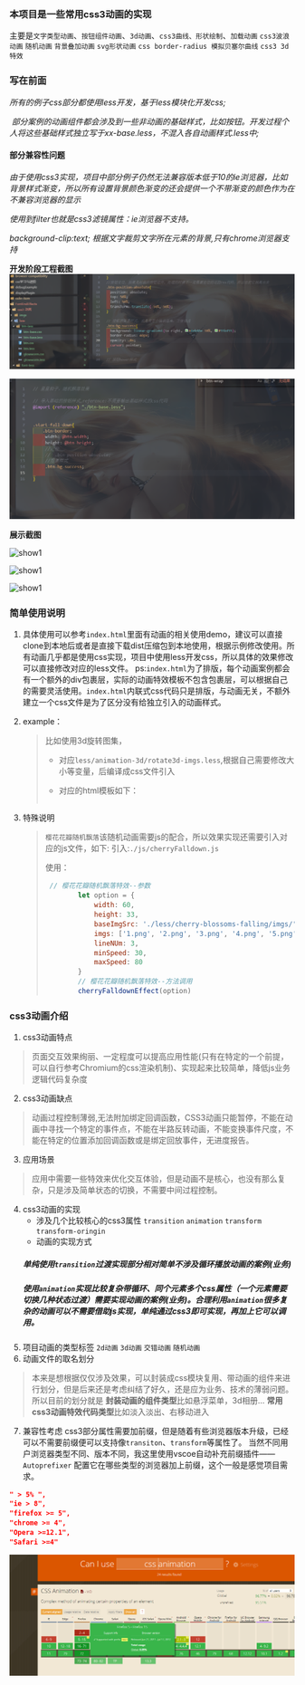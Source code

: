 ### 本项目是一些常用css3动画的实现
 主要是`文字类型动画`、`按钮组件动画`、`3d动画`、`css3曲线、形状绘制`、`加载动画` `css3波浪动画` `随机动画` `背景叠加动画` `svg形状动画` `css border-radius 模拟贝塞尔曲线` `css3 3d特效`

### 写在前面
<i>所有的例子css部分都使用less开发，基于less模块化开发css;</i>

<i> 部分案例的动画组件都会涉及到一些非动画的基础样式，比如按钮。开发过程个人将这些基础样式独立写于xx-base.less，不混入各自动画样式.less中;</i>

#### 部分兼容性问题
<i>由于使用css3实现，项目中部分例子仍然无法兼容版本低于10的ie浏览器，比如背景样式渐变，所以所有设置背景颜色渐变的还会提供一个不带渐变的颜色作为在不兼容浏览器的显示</i>

<i>使用到filter也就是css3滤镜属性：ie浏览器不支持。</i>

<i>background-clip:text; 根据文字裁剪文字所在元素的背景,只有chrome浏览器支持</i>

**开发阶段工程截图**
<img src='./code1.png'>

<img src='./code2.png'>

**展示截图**

![show1](./show1.gif)



![show1](./show2.gif)



![show1](./show3.gif)

### 简单使用说明

1. 具体使用可以参考`index.html`里面有动画的相关使用demo，建议可以直接clone到本地后或者是直接下载dist压缩包到本地使用，根据示例修改使用。所有动画几乎都是使用css实现，项目中使用less开发css，所以具体的效果修改可以直接修改对应的less文件。
   ps:`index.html`为了排版，每个动画案例都会有一个额外的div包裹层，实际的动画特效模板不包含包裹层，可以根据自己的需要灵活使用。`index.html`内联式css代码只是排版，与动画无关，不额外建立一个css文件是为了区分没有给独立引入的动画样式。

2. example：

   > 比如使用3d旋转图集，
   >
   > - 对应`less/animation-3d/rotate3d-imgs.less`,根据自己需要修改大小等变量，后编译成css文件引入
   >
   > - 对应的html模板如下：
   >
   >   ```html
   >   
   >   ```

3. 特殊说明

   > `樱花花瓣随机飘落`该随机动画需要js的配合，所以效果实现还需要引入对应的js文件，如下:
   > 引入:`./js/cherryFalldown.js`
   >
   > 使用：
   >
   > ```js
   >  // 樱花花瓣随机飘落特效--参数
   >         let option = {
   >             width: 60,
   >             height: 33,
   >             baseImgSrc: './less/cherry-blossoms-falling/imgs/',
   >             imgs: ['1.png', '2.png', '3.png', '4.png', '5.png', '6.png'],
   >             lineNUm: 3,
   >             minSpeed: 30,
   >             maxSpeed: 80
   >         }
   >         // 樱花花瓣随机飘落特效--方法调用
   >         cherryFalldownEffect(option)
   > ```

### css3动画介绍
1. css3动画特点
> 页面交互效果绚丽、一定程度可以提高应用性能(只有在特定的一个前提，可以自行参考Chromium的css渲染机制)、实现起来比较简单，降低js业务逻辑代码复杂度
2. css3动画缺点
> 动画过程控制薄弱,无法附加绑定回调函数，CSS3动画只能暂停，不能在动画中寻找一个特定的事件点，不能在半路反转动画，不能变换事件尺度，不能在特定的位置添加回调函数或是绑定回放事件，无进度报告。
3. 应用场景
> 应用中需要一些特效来优化交互体验，但是动画不是核心，也没有那么复杂，只是涉及简单状态的切换，不需要中间过程控制。
4. css3动画的实现
   - 涉及几个比较核心的css3属性
 `transition` `animation` `transform` `transform-oringin`
   - 动画的实现方式
    ##### 单纯使用`transition`过渡实现部分相对简单不涉及循环播放动画的案例(业务)
    ##### 使用`animation`实现比较复杂带循环、同个元素多个css属性（一个元素需要切换几种状态过渡）需要实现动画的案例(业务)。合理利用`animation`很多复杂的动画可以不需要借助js实现，单纯通过css3即可实现，再加上它可以调用。
5. 项目动画的类型标签
    `2d动画` `3d动画` `交错动画` `随机动画`
6. 动画文件的取名划分
> 本来是想根据仅仅涉及效果，可以封装成css模块复用、带动画的组件来进行划分，但是后来还是考虑纠结了好久，还是应为业务、技术的薄弱问题。
> 所以目前的划分就是 **封装动画的组件类型**比如悬浮菜单，3d相册... **常用css3动画特效代码类型**比如淡入淡出、右移动进入
7. 兼容性考虑
css3部分属性需要加前缀，但是随着有些浏览器版本升级，已经可以不需要前缀便可以支持像`transiton`、`transform`等属性了。
当然不同用户浏览器类型不同、版本不同，我这里使用vscoe自动补充前缀插件——`Autoprefixer` 配置它在哪些类型的浏览器加上前缀，这个一般是感觉项目需求。
```json
" > 5% ",
"ie > 8", 
"firefox >= 5",
"chrome >= 4",
"Opera >=12.1",
"Safari >=4"
```
<img src='./complate.png'>
